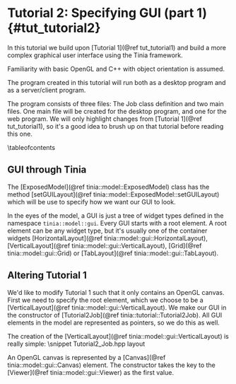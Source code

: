 Tutorial 2: Specifying GUI (part 1){#tut_tutorial2}
===

In this tutorial we build upon [Tutorial 1](@ref tut_tutorial1) and build a more
complex graphical user interface using the Tinia framework.

Familiarity with basic OpenGL and C++ with object orientation is assumed.

The program created in this tutorial will run both as a desktop program and as a
server/client program.

The program consists of three files: The Job class definition and two main files. One
main file will be created for the desktop program, and one for the web program.
We will only highlight changes from [Tutorial 1](@ref tut_tutorial1), so it's a good
idea to brush up on that tutorial before reading this one.

\tableofcontents

GUI through Tinia
---
The [ExposedModel](@ref tinia::model::ExposedModel) class has the method
[setGUILayout](@ref tinia::model::ExposedModel::setGUILayout) which will be use
to specify how we want our GUI to look.

In the eyes of the model, a GUI is just a tree of widget types defined in the
namespace `tinia::model::gui`. Every GUI starts with a root element. A root element
can be any widget type, but it's usually one of the container widgets
[HorizontalLayout](@ref tinia::model::gui::HorizontalLayout),
[VerticalLayout](@ref tinia::model::gui::VerticalLayout),
[Grid](@ref tinia::model::gui::Grid) or [TabLayout](@ref tinia::model::gui::TabLayout).

Altering Tutorial 1
---
We'd like to modify Tutorial 1 such that it only contains an OpenGL canvas.
First we need to specify the root element, which we choose to be a
[VerticalLayout](@ref tinia::model::gui::VerticalLayout). We make our GUI in
the constructor of [Tutorial2Job](@ref tinia::tutorial::Tutorial2Job).
All GUI elements in
the model are represented as pointers, so we do this as well.

The creation of the [VerticalLayout](@ref tinia::model::gui::VerticalLayout)
is really simple:
\snippet Tutorial2_Job.hpp layout

An OpenGL canvas is represented by a [Canvas](@ref tinia::model::gui::Canvas) element.
The constructor takes the key to the [Viewer](@ref tinia::model::gui::Viewer) as
the first value.

